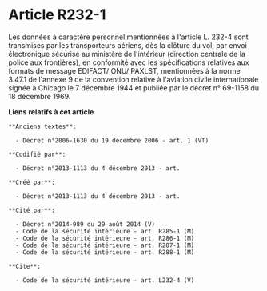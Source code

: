 # Article R232-1

Les données à caractère personnel mentionnées à l'article L. 232-4 sont transmises par les transporteurs aériens, dès la
clôture du vol, par envoi électronique sécurisé au ministère de l'intérieur (direction centrale de la police aux frontières),
en conformité avec les spécifications relatives aux formats de message EDIFACT/ ONU/ PAXLST, mentionnées à la norme 3.47.1 de
l'annexe 9 de la convention relative à l'aviation civile internationale signée à Chicago le 7 décembre 1944 et publiée par le
décret n° 69-1158 du 18 décembre 1969.

**Liens relatifs à cet article**

	**Anciens textes**:

	  - Décret n°2006-1630 du 19 décembre 2006 - art. 1 (VT)

	**Codifié par**:

	  - Décret n°2013-1113 du 4 décembre 2013 - art.

	**Créé par**:

	  - Décret n°2013-1113 du 4 décembre 2013 - art.

	**Cité par**:

	  - Décret n°2014-989 du 29 août 2014 (V)
	  - Code de la sécurité intérieure - art. R285-1 (M)
	  - Code de la sécurité intérieure - art. R286-1 (M)
	  - Code de la sécurité intérieure - art. R287-1 (M)
	  - Code de la sécurité intérieure - art. R288-1 (M)

	**Cite**:

	  - Code de la sécurité intérieure - art. L232-4 (V)
